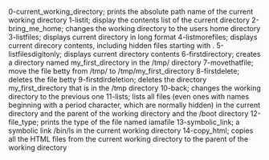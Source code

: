 0-current_working_directory; prints the absolute path name of the current working directory
1-listit; display the contents list of the current directory
2-bring_me_home; changes the working directory to the users home directory
3-listfiles; displays current directory in long format
4-listmorefiles; displays current direcory contents, including hidden files starting with .
5-listfilesdigitonly; displays current directory contents
6-firstdirectory; creates a directory named my_first_directory in the /tmp/ directory
7-movethatfile; move the file betty from /tmp/ to /tmp/my_first_directory
8-firstdelete; deletes the file betty
9-firstdirdeletion; deletes the directory my_first_directory that is in the /tmp directory
10-back; changes the working directory to the previous one
11-lists; lists all files (even ones with names beginning with a period character, which are normally hidden) in the current directory and the parent of the working directory and the /boot directory
12-file_type; prints the type of the file named iamafile
13-symbolic_link; a symbolic link /bin/ls in the current working directory
14-copy_html; copies all the HTML files from the current working directory to the parent of the working directory
